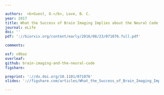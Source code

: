 ```yaml
---

authors:  <b>Guest, O.</b>, Love, B. C.
year: 2017
title: What the Success of Brain Imaging Implies about the Neural Code
journal: eLife
doi: ''
pdf: '://biorxiv.org/content/early/2016/08/23/071076.full.pdf'

comments:

osf: v8baz
overleaf: 
github: brain-imaging-and-the-neural-code
figshare: 

preprint: '://dx.doi.org/10.1101/071076'
slides: '://figshare.com/articles/What_the_Success_of_Brain_Imaging_Implies_about_the_Neural_Code/4252022'

---
```


